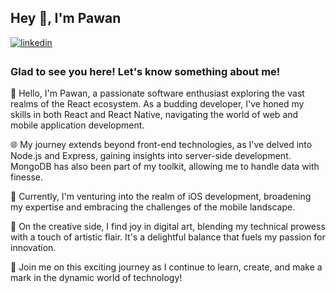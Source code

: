 ## Hey 👋, I'm Pawan  

<a href="https://in.linkedin.com/in/bypawan" target="_blank">
<img src=https://img.shields.io/badge/linkedin-%231E77B5.svg?&style=for-the-badge&logo=linkedin&logoColor=white alt=linkedin style="margin-bottom: 5px;" />
</a>  

### Glad to see you here! Let's know something about me!  

👋 Hello, I'm Pawan, a passionate software enthusiast exploring the vast realms of the React ecosystem. As a budding developer, I've honed my skills in both React and React Native, navigating the world of web and mobile application development.

🌐 My journey extends beyond front-end technologies, as I've delved into Node.js and Express, gaining insights into server-side development. MongoDB has also been part of my toolkit, allowing me to handle data with finesse.

📱 Currently, I'm venturing into the realm of iOS development, broadening my expertise and embracing the challenges of the mobile landscape.

🎨 On the creative side, I find joy in digital art, blending my technical prowess with a touch of artistic flair. It's a delightful balance that fuels my passion for innovation.

🚀 Join me on this exciting journey as I continue to learn, create, and make a mark in the dynamic world of technology!

<br/>  
